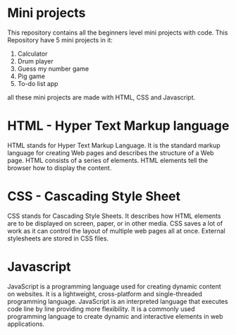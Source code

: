 # Mini projects
This repository contains all the beginners level mini projects with code.
This Repository have 5 mini projects in it:
1. Calculator
2. Drum player
3. Guess my number game
4. Pig game
5. To-do list app

all these mini projects are made with HTML, CSS and Javascript.

# HTML - Hyper Text Markup language
HTML stands for Hyper Text Markup Language. It is the standard markup language for creating Web pages and describes the structure of a Web page.
HTML consists of a series of elements. HTML elements tell the browser how to display the content.

# CSS - Cascading Style Sheet
CSS stands for Cascading Style Sheets. It describes how HTML elements are to be displayed on screen, paper, or in other media.
CSS saves a lot of work as it can control the layout of multiple web pages all at once.
External stylesheets are stored in CSS files.

# Javascript
JavaScript is a programming language used for creating dynamic content on websites. It is a lightweight, cross-platform and single-threaded programming language. JavaScript is an interpreted language that executes code line by line providing more flexibility. It is a commonly used programming language to create dynamic and interactive elements in web applications.
